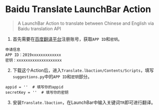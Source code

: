 # Baidu Translate LaunchBar Action
>  A LaunchBar Action to translate between Chinese and English via Baidu translation API

1. 首先需要在[百度翻译平台](https://api.fanyi.baidu.com/)注册账号，获取`APP ID`和`密钥`。

```
申请信息
APP ID：2019xxxxxxxxxxxxx
密钥：xxxxxxxxxxxxxxxxxxxx
```

2. 下载这个Action后，进入`Translate.lbaction/Contents/Scripts`，填写`suggestions.py`中的`APP ID`和`密钥`部分。

```
appid = ''  # 填写你的appid
secretKey = ''  # 填写你的密钥
```

3. 安装`Translate.lbaction`，在LaunchBar中输入关键词`TR`即可进行翻译。